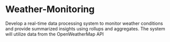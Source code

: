 # Weather-Monitoring
Develop a real-time data processing system to monitor weather conditions and provide summarized insights using rollups and aggregates. The system will utilize data from the OpenWeatherMap API
